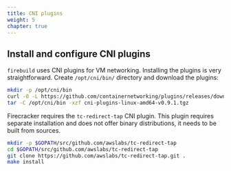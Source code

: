 ```yaml
---
title: CNI plugins
weight: 5
chapter: true
---
```


## Install and configure CNI plugins

`firebuild` uses CNI plugins for VM networking. Installing the plugins is very straightforward. Create `/opt/cni/bin/` directory and download the plugins:

```sh
mkdir -p /opt/cni/bin
curl -O -L https://github.com/containernetworking/plugins/releases/download/v0.9.1/cni-plugins-linux-amd64-v0.9.1.tgz
tar -C /opt/cni/bin -xzf cni-plugins-linux-amd64-v0.9.1.tgz
```

Firecracker requires the `tc-redirect-tap` CNI plugin. This plugin requires separate installation and does not offer binary distributions, it needs to be built from sources.

```sh
mkdir -p $GOPATH/src/github.com/awslabs/tc-redirect-tap
cd $GOPATH/src/github.com/awslabs/tc-redirect-tap
git clone https://github.com/awslabs/tc-redirect-tap.git .
make install
```